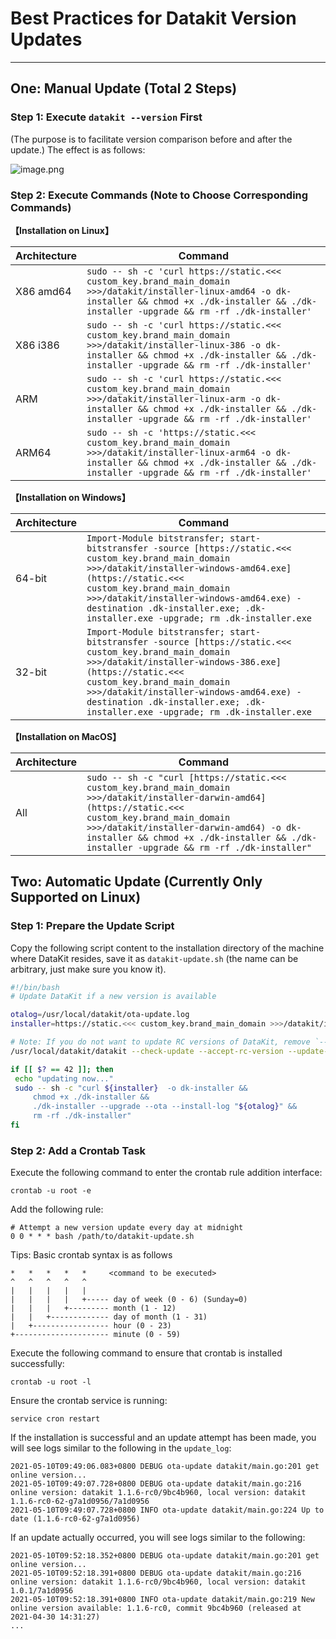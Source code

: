 # Best Practices for Datakit Version Updates

---

## One: Manual Update (Total 2 Steps)

### Step 1: Execute `datakit --version` First

(The purpose is to facilitate version comparison before and after the update.) The effect is as follows:

![image.png](../images/datakit-update-1.png)

### Step 2: Execute Commands (Note to Choose Corresponding Commands)

**【Installation on Linux】**

| Architecture | Command |
| ------------ | ------------------------------------------------------------------------------------------------------------------------------------------------------------------------------------------------------------------------------------------------------------------------------------------- |
| X86 amd64    | `sudo -- sh -c 'curl https://static.<<< custom_key.brand_main_domain >>>/datakit/installer-linux-amd64 -o dk-installer && chmod +x ./dk-installer && ./dk-installer -upgrade && rm -rf ./dk-installer'`                                                                                           |
| X86 i386     | `sudo -- sh -c 'curl https://static.<<< custom_key.brand_main_domain >>>/datakit/installer-linux-386 -o dk-installer && chmod +x ./dk-installer && ./dk-installer -upgrade && rm -rf ./dk-installer'`                                                                                                 |
| ARM          | `sudo -- sh -c 'curl https://static.<<< custom_key.brand_main_domain >>>/datakit/installer-linux-arm -o dk-installer && chmod +x ./dk-installer && ./dk-installer -upgrade && rm -rf ./dk-installer'`                                                                                                 |
| ARM64        | `sudo -- sh -c 'https://static.<<< custom_key.brand_main_domain >>>/datakit/installer-linux-arm64 -o dk-installer && chmod +x ./dk-installer && ./dk-installer -upgrade && rm -rf ./dk-installer'`                                                                                                     |

**【Installation on Windows】**

| Architecture | Command |
| ------------ | --------------------------------------------------------------------------------------------------------------------------------------------------------------------------------------------------------------------------------------------------------------------------------------------------------------------------------------------------------------------------------------------------- |
| 64-bit       | `Import-Module bitstransfer; start-bitstransfer -source [https://static.<<< custom_key.brand_main_domain >>>/datakit/installer-windows-amd64.exe](https://static.<<< custom_key.brand_main_domain >>>/datakit/installer-windows-amd64.exe) -destination .dk-installer.exe; .dk-installer.exe -upgrade; rm .dk-installer.exe` |
| 32-bit       | `Import-Module bitstransfer; start-bitstransfer -source [https://static.<<< custom_key.brand_main_domain >>>/datakit/installer-windows-386.exe](https://static.<<< custom_key.brand_main_domain >>>/datakit/installer-windows-amd64.exe) -destination .dk-installer.exe; .dk-installer.exe -upgrade; rm .dk-installer.exe`   |

**【Installation on MacOS】**

| Architecture | Command |
| ------------ | ------------------------------------------------------------------------------------------------------------------------------------------------------------------------------------------------------------------------------------------------------------------------------------------------------ |
| All          | `sudo -- sh -c "curl [https://static.<<< custom_key.brand_main_domain >>>/datakit/installer-darwin-amd64](https://static.<<< custom_key.brand_main_domain >>>/datakit/installer-darwin-amd64) -o dk-installer && chmod +x ./dk-installer && ./dk-installer -upgrade && rm -rf ./dk-installer"` |

## Two: Automatic Update (Currently Only Supported on Linux)

### Step 1: Prepare the Update Script

Copy the following script content to the installation directory of the machine where DataKit resides, save it as `datakit-update.sh` (the name can be arbitrary, just make sure you know it).

```bash
#!/bin/bash
# Update DataKit if a new version is available

otalog=/usr/local/datakit/ota-update.log
installer=https://static.<<< custom_key.brand_main_domain >>>/datakit/installer-linux-amd64

# Note: If you do not want to update RC versions of DataKit, remove `--accept-rc-version`
/usr/local/datakit/datakit --check-update --accept-rc-version --update-log $otalog

if [[ $? == 42 ]]; then
 echo "updating now..."
 sudo -- sh -c "curl ${installer}  -o dk-installer &&
	 chmod +x ./dk-installer &&
	 ./dk-installer --upgrade --ota --install-log "${otalog}" &&
	 rm -rf ./dk-installer"
fi
```

### Step 2: Add a Crontab Task

Execute the following command to enter the crontab rule addition interface:

```shell
crontab -u root -e
```

Add the following rule:

```shell
# Attempt a new version update every day at midnight
0 0 * * * bash /path/to/datakit-update.sh
```

Tips: Basic crontab syntax is as follows

```
*   *   *   *   *     <command to be executed>
^   ^   ^   ^   ^
|   |   |   |   |
|   |   |   |   +----- day of week (0 - 6) (Sunday=0)
|   |   |   +--------- month (1 - 12)   
|   |   +------------- day of month (1 - 31)
|   +----------------- hour (0 - 23)   
+--------------------- minute (0 - 59)
```

Execute the following command to ensure that crontab is installed successfully:

```shell
crontab -u root -l
```

Ensure the crontab service is running:

```shell
service cron restart
```

If the installation is successful and an update attempt has been made, you will see logs similar to the following in the `update_log`:

```
2021-05-10T09:49:06.083+0800 DEBUG ota-update datakit/main.go:201 get online version...
2021-05-10T09:49:07.728+0800 DEBUG ota-update datakit/main.go:216 online version: datakit 1.1.6-rc0/9bc4b960, local version: datakit 1.1.6-rc0-62-g7a1d0956/7a1d0956
2021-05-10T09:49:07.728+0800 INFO ota-update datakit/main.go:224 Up to date (1.1.6-rc0-62-g7a1d0956)
```

If an update actually occurred, you will see logs similar to the following:

```
2021-05-10T09:52:18.352+0800 DEBUG ota-update datakit/main.go:201 get online version...
2021-05-10T09:52:18.391+0800 DEBUG ota-update datakit/main.go:216 online version: datakit 1.1.6-rc0/9bc4b960, local version: datakit 1.0.1/7a1d0956
2021-05-10T09:52:18.391+0800 INFO ota-update datakit/main.go:219 New online version available: 1.1.6-rc0, commit 9bc4b960 (released at 2021-04-30 14:31:27)
...
```